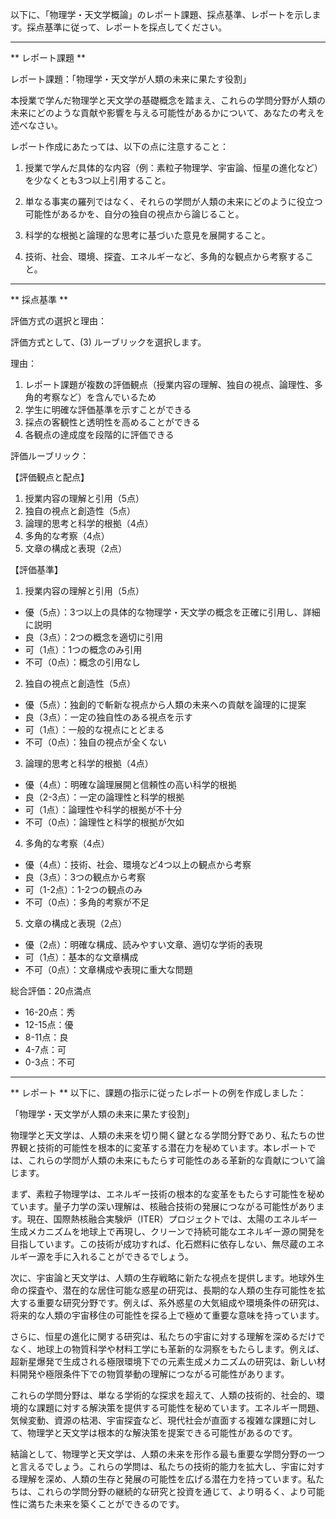 以下に、「物理学・天文学概論」のレポート課題、採点基準、レポートを示します。採点基準に従って、レポートを採点してください。

---------------------------------------
** レポート課題 **

レポート課題：「物理学・天文学が人類の未来に果たす役割」

本授業で学んだ物理学と天文学の基礎概念を踏まえ、これらの学問分野が人類の未来にどのような貢献や影響を与える可能性があるかについて、あなたの考えを述べなさい。

レポート作成にあたっては、以下の点に注意すること：

1. 授業で学んだ具体的な内容（例：素粒子物理学、宇宙論、恒星の進化など）を少なくとも3つ以上引用すること。

2. 単なる事実の羅列ではなく、それらの学問が人類の未来にどのように役立つ可能性があるかを、自分の独自の視点から論じること。

3. 科学的な根拠と論理的な思考に基づいた意見を展開すること。

4. 技術、社会、環境、探査、エネルギーなど、多角的な観点から考察すること。

---------------------------------------
** 採点基準 **

評価方式の選択と理由：

評価方式として、(3) ルーブリックを選択します。

理由：
1. レポート課題が複数の評価観点（授業内容の理解、独自の視点、論理性、多角的考察など）を含んでいるため
2. 学生に明確な評価基準を示すことができる
3. 採点の客観性と透明性を高めることができる
4. 各観点の達成度を段階的に評価できる

評価ルーブリック：

【評価観点と配点】
1. 授業内容の理解と引用（5点）
2. 独自の視点と創造性（5点）
3. 論理的思考と科学的根拠（4点）
4. 多角的な考察（4点）
5. 文章の構成と表現（2点）

【評価基準】

1. 授業内容の理解と引用（5点）
- 優（5点）：3つ以上の具体的な物理学・天文学の概念を正確に引用し、詳細に説明
- 良（3点）：2つの概念を適切に引用
- 可（1点）：1つの概念のみ引用
- 不可（0点）：概念の引用なし

2. 独自の視点と創造性（5点）
- 優（5点）：独創的で斬新な視点から人類の未来への貢献を論理的に提案
- 良（3点）：一定の独自性のある視点を示す
- 可（1点）：一般的な視点にとどまる
- 不可（0点）：独自の視点が全くない

3. 論理的思考と科学的根拠（4点）
- 優（4点）：明確な論理展開と信頼性の高い科学的根拠
- 良（2-3点）：一定の論理性と科学的根拠
- 可（1点）：論理性や科学的根拠が不十分
- 不可（0点）：論理性と科学的根拠が欠如

4. 多角的な考察（4点）
- 優（4点）：技術、社会、環境など4つ以上の観点から考察
- 良（3点）：3つの観点から考察
- 可（1-2点）：1-2つの観点のみ
- 不可（0点）：多角的考察が不足

5. 文章の構成と表現（2点）
- 優（2点）：明確な構成、読みやすい文章、適切な学術的表現
- 可（1点）：基本的な文章構成
- 不可（0点）：文章構成や表現に重大な問題

総合評価：20点満点
- 16-20点：秀
- 12-15点：優
- 8-11点：良
- 4-7点：可
- 0-3点：不可

---------------------------------------
** レポート **
以下に、課題の指示に従ったレポートの例を作成しました：

「物理学・天文学が人類の未来に果たす役割」

物理学と天文学は、人類の未来を切り開く鍵となる学問分野であり、私たちの世界観と技術的可能性を根本的に変革する潜在力を秘めています。本レポートでは、これらの学問が人類の未来にもたらす可能性のある革新的な貢献について論じます。

まず、素粒子物理学は、エネルギー技術の根本的な変革をもたらす可能性を秘めています。量子力学の深い理解は、核融合技術の発展につながる可能性があります。現在、国際熱核融合実験炉（ITER）プロジェクトでは、太陽のエネルギー生成メカニズムを地球上で再現し、クリーンで持続可能なエネルギー源の開発を目指しています。この技術が成功すれば、化石燃料に依存しない、無尽蔵のエネルギー源を手に入れることができるでしょう。

次に、宇宙論と天文学は、人類の生存戦略に新たな視点を提供します。地球外生命の探査や、潜在的な居住可能な惑星の研究は、長期的な人類の生存可能性を拡大する重要な研究分野です。例えば、系外惑星の大気組成や環境条件の研究は、将来的な人類の宇宙移住の可能性を探る上で極めて重要な意味を持っています。

さらに、恒星の進化に関する研究は、私たちの宇宙に対する理解を深めるだけでなく、地球上の物質科学や材料工学にも革新的な洞察をもたらします。例えば、超新星爆発で生成される極限環境下での元素生成メカニズムの研究は、新しい材料開発や極限条件下での物質挙動の理解につながる可能性があります。

これらの学問分野は、単なる学術的な探求を超えて、人類の技術的、社会的、環境的な課題に対する解決策を提供する可能性を秘めています。エネルギー問題、気候変動、資源の枯渇、宇宙探査など、現代社会が直面する複雑な課題に対して、物理学と天文学は根本的な解決策を提案できる可能性があるのです。

結論として、物理学と天文学は、人類の未来を形作る最も重要な学問分野の一つと言えるでしょう。これらの学問は、私たちの技術的能力を拡大し、宇宙に対する理解を深め、人類の生存と発展の可能性を広げる潜在力を持っています。私たちは、これらの学問分野の継続的な研究と投資を通じて、より明るく、より可能性に満ちた未来を築くことができるのです。

